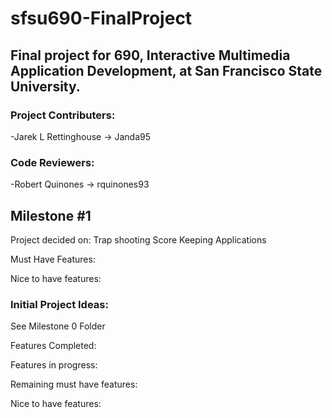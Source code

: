 # sfsu690-FinalProject
## Final project for 690, Interactive Multimedia Application Development, at San Francisco State University. 

### Project Contributers:
-Jarek L Rettinghouse -> Janda95

### Code Reviewers:
-Robert Quinones -> rquinones93

## Milestone #1
Project decided on: Trap shooting Score Keeping Applications

Must Have Features:


Nice to have features:

### Initial Project Ideas:
See Milestone 0 Folder


Features Completed:


Features in progress:


Remaining must have features:


Nice to have features:

